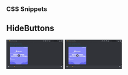 ### CSS Snippets
## HideButtons
<img src="images/css/Hidebuttons1.png" width="30%" />
<img src="images/css/Hidebuttons1.png" width="30%" />
